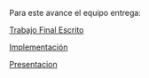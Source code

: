 Para este avance el equipo entrega:

[Trabajo Final Escrito](https://drive.google.com/open?id=1W9ZeMvQiRDKzUcIJX5GjNE5034ajM_Je)  

[Implementación](https://github.com/oliab/analisis-numerico-computo-cientifico/tree/mno-2018-1/proyecto_final/proyectos/equipos/equipo_12/avance_30_05_18/Codigo)  

[Presentacion](https://rawgit.com/oliab/prueba/master/Presentacion_MNO.html)  

